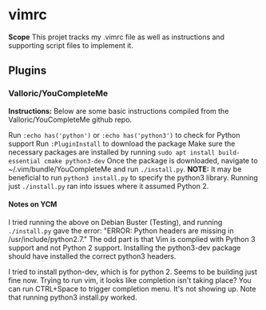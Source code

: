 # vimrc

**Scope**
This projet tracks my .vimrc file as well as instructions and supporting script files to implement it.

## Plugins

### Valloric/YouCompleteMe

**Instructions:**
Below are some basic instructions compiled from the Valloric/YouCompleteMe github repo.

Run `:echo has('python')` or `:echo has('python3')` to check for Python support
Run `:PluginInstall` to download the package
Make sure the necessary packages are installed by running
	`sudo apt install build-essential cmake python3-dev`
Once the package is downloaded, navigate to ~/.vim/bundle/YouCompleteMe and
run `./install.py`.  **NOTE:** It may be beneficial to run `python3 install.py` to specify
the python3 library.  Running just `./install.py` ran into issues where it assumed Python 2.

#### Notes on YCM
I tried running the above on Debian Buster (Testing), and running `./install.py` gave the error:
	"ERROR: Python headers are missing in /usr/include/python2.7."
The odd part is that Vim is complied with Python 3 support and not Python 2 support.  Installing the python3-dev
package should have installed the correct python3 headers.

I tried to install python-dev, which is for python 2.  Seems to be building just fine now.
Trying to run vim, it looks like completion isn't taking place?  You can run CTRL+Space to trigger completion menu.
It's not showing up.
Note that running python3 install.py worked.

